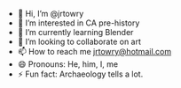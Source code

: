 - 👋 Hi, I’m @jrtowry
- 👀 I’m interested in CA pre-history
- 🌱 I’m currently learning Blender
- 💞️ I’m looking to collaborate on art
- 📫 How to reach me jrtowry@hotmail.com
- 😄 Pronouns: He, him, I, me
- ⚡ Fun fact: Archaeology tells a lot.

<!---
jrtowry/jrtowry is a ✨ special ✨ repository because its `README.md` (this file) appears on your GitHub profile.
You can click the Preview link to take a look at your changes.
--->

